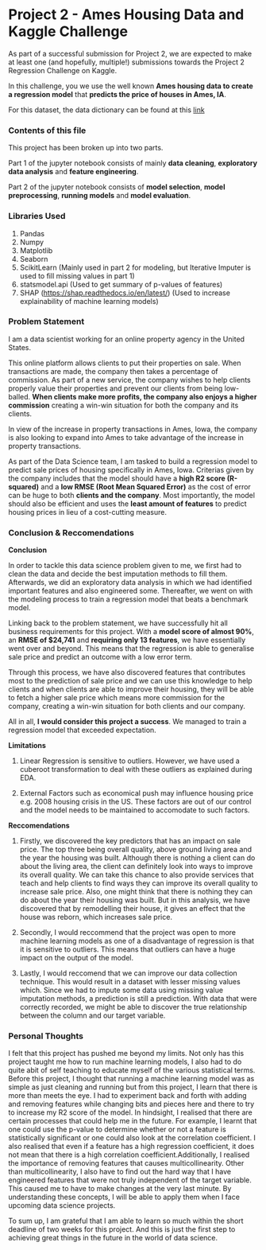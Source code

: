 # Project 2 - Ames Housing Data and Kaggle Challenge

As part of a successful submission for Project 2, we are expected to make at least one (and hopefully, multiple!) submissions towards the Project 2 Regression Challenge on Kaggle.

In this challenge, you we use the well known **Ames housing data to create a regression model** that **predicts the price of houses in Ames, IA**.

For this dataset, the data dictionary can be found at this [link](https://www.kaggle.com/competitions/dsi-us-11-project-2-regression-challenge/data)

### Contents of this file

This project has been broken up into two parts.

Part 1 of the jupyter notebook consists of mainly **data cleaning**, **exploratory data analysis** and **feature engineering**.

Part 2 of the jupyter notebook consists of **model selection**, **model preprocessing**, **running models** and **model evaluation**.


### Libraries Used

1) Pandas
2) Numpy
3) Matplotlib
4) Seaborn 
5) ScikitLearn (Mainly used in part 2 for modeling, but Iterative Imputer is used to fill missing values in part 1)
6) statsmodel.api (Used to get summary of p-values of features)
7) SHAP (https://shap.readthedocs.io/en/latest/) (Used to increase explainability of machine learning models)


### Problem Statement

I am a data scientist working for an online property agency in the United States.  

This online platform allows clients to put their properties on sale. When transactions are made, the company then takes a percentage of commission. As part of a new service, the company wishes to help clients properly value their properties and prevent our clients from being low-balled. **When clients make more profits, the company also enjoys a higher commission** creating a win-win situation for both the company and its clients.  

In view of the increase in property transactions in Ames, Iowa, the company is also looking to expand into Ames to take advantage of the increase in property transactions.

As part of the Data Science team, I am tasked to build a regression model to predict sale prices of housing specifically in Ames, Iowa. Criterias given by the company includes that the model should have a **high R2 score (R-squared)** and a **low RMSE (Root Mean Squared Error)** as the cost of error can be huge to both **clients and the company**. Most importantly, the model should also be efficient and uses the **least amount of features** to predict housing prices in lieu of a cost-cutting measure.

### Conclusion & Reccomendations

**Conclusion**

In order to tackle this data science problem given to me, we first had to clean the data and decide the best imputation methods to fill them. Afterwards, we did an exploratory data analysis in which we had identified important features and also engineered some. Thereafter, we went on with the modeling process to train a regression model that beats a benchmark model.

Linking back to the problem statement, we have successfully hit all business requirements for this project. With a **model score of almost 90%**, an **RMSE of $24,741** and **requiring only 13 features**, we have essentially went over and beyond. This means that the regression is able to generalise sale price and predict an outcome with a low error term.

Through this process, we have also discovered features that contributes most to the prediction of sale price and we can use this knowledge to help clients and when clients are able to improve their housing, they will be able to fetch a higher sale price which means more commission for the company, creating a win-win situation for both clients and our company.

All in all, **I would consider this project a success**. We managed to train a regression model that exceeded expectation.

**Limitations**

1) Linear Regression is sensitive to outliers. However, we have used a cuberoot transformation to deal with these outliers as explained during EDA. 

2) External Factors such as economical push may influence housing price e.g. 2008 housing crisis in the US. These factors are out of our control and the model needs to be maintained to accomodate to such factors.

**Reccomendations**

1) Firstly, we discovered the key predictors that has an impact on sale price. The top three being overall quality, above ground living area and the year the housing was built. Although there is nothing a client can do about the living area, the client can definitely look into ways to improve its overall quality. We can take this chance to also provide services that teach and help clients to find ways they can improve its overall quality to increase sale price. Also, one might think that there is nothing they can do about the year their housing was built. But in this analysis, we have discovered that by remodelling their house, it gives an effect that the house was reborn, which increases sale price.

2) Secondly, I would reccommend that the project was open to more machine learning models as one of a disadvantage of regression is that it is sensitive to outliers. This means that outliers can have a huge impact on the output of the model.

3) Lastly, I would reccomend that we can improve our data collection technique. This would result in a dataset with lesser missing values which. Since we had to impute some data using missing value imputation methods, a prediction is still a prediction. With data that were correctly recorded, we might be able to discover the true relationship between the column and our target variable.

### Personal Thoughts

I felt that this project has pushed me beyond my limits. Not only has this project taught me how to run machine learning models, I also had to do quite abit of self teaching to educate myself of the various statistical terms. Before this project, I thought that running a machine learning model was as simple as just cleaning and running but from this project, I learn that there is more than meets the eye. I had to experiment back and forth with adding and removing features while changing bits and pieces here and there to try to increase my R2 score of the model. In hindsight, I realised that there are certain processes that could help me in the future. For example, I learnt that one could use the p-value to determine whether or not a feature is statistically significant or one could also look at the correlation coefficient. I also realised that even if a feature has a high regression coefficient, it does not mean that there is a high correlation coefficient.Additionally, I realised the importance of removing features that causes multicollinearity. Other than multicollinearity, I also have to find out the hard way that I have engineered features that were not truly independent of the target variable. This caused me to have to make changes at the very last minute. By understanding these concepts, I will be able to apply them when I face upcoming data science projects.

To sum up, I am grateful that I am able to learn so much within the short deadline of two weeks for this project. And this is just the first step to achieving great things in the future in the world of data science. 
